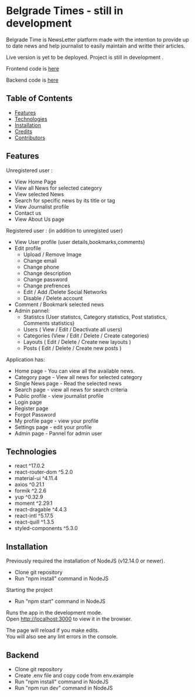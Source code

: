 # Belgrade Times - still in development


Belgrade Time is NewsLetter platform made with the intention to provide up to date news and help journalist to easily maintain and writte their articles.

Live version is yet to be deployed. Project is still in development .

Frontend code is [here](https://github.com/Bojan987/Newsletter/tree/main/novinski-portal)

Backend code is [here](https://github.com/Bojan987/Newsletter/tree/main/novinski-portal-api)


## Table of Contents

- [Features](#features)
- [Technologies](#technologies)
- [Installation](#installation)
- [Credits](#credits)
- [Contributors](#contributors)

## Features

Unregistered user :
- View Home Page 
- View all News for selected category
- View selected News
- Search for specific news by its title or tag 
- View Journalist profile
- Contact us
- View About Us page

Registered user :
(in addition to unregisted user)
- View User profile (user details,bookmarks,comments)
- Edit profile
  - Upload / Remove Image
  - Change email
  - Change phone
  - Change description
  - Change password
  - Change prefrences
  - Edit / Add /Delete Social Networks
  - Disable / Delete account
- Comment / Bookmark selected news
- Admin pannel: 
  - Statistcs (User statistcs, Category statistics, Post statistics, Comments statistics)
  - Users ( View / Edit / Deactivate all users)
  - Categories (View / Edit / Delete / Create categories)
  - Layouts ( Edit / Delete / Create new layouts )
  - Posts ( Edit / Delete / Create new posts )


Application has:
- Home page - You can view all the available news.
- Category page - View all news for selected category
- Single News page - Read the selected news
- Search page - view all news for search criteria
- Public profile - view journalist profile
- Login page 
- Register page
- Forgot Password
- My profile page - view your profile
- Settings page - edit your profile
- Admin page - Pannel for admin user

## Technologies

- react ^17.0.2
- react-router-dom ^5.2.0
- material-ui ^4.11.4
- axios ^0.21.1
- formik ^2.2.6
- yup ^0.32.9
- moment ^2.29.1
- react-dragable ^4.4.3
- react-intl ^5.17.5
- react-quill ^1.3.5
- styled-components ^5.3.0

## Installation

Previously required the installation of NodeJS (v12.14.0 or newer).

- Clone git repository
- Run "npm install" command in NodeJS


Starting the project

- Run "npm start" command in NodeJS

Runs the app in the development mode.\
Open [http://localhost:3000](http://localhost:3000) to view it in the browser.

The page will reload if you make edits.\
You will also see any lint errors in the console.

## Backend
- Clone git repository
- Create .env file and copy code from env.example
- Run "npm install" command in NodeJS
- Run "npm run dev" command in NodeJS



